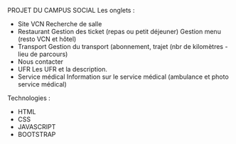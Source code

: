 PROJET DU CAMPUS SOCIAL
Les onglets :
- Site VCN
Recherche de salle
- Restaurant
Gestion des ticket (repas ou petit déjeuner)
Gestion menu (resto VCN et hôtel)
- Transport
Gestion du transport (abonnement, trajet (nbr de kilomètres - lieu de parcours)  
- Nous contacter
- UFR
Les UFR et la description.
- Service médical
Information sur le service médical (ambulance et photo service médical)

Technologies :
- HTML
- CSS
- JAVASCRIPT
- BOOTSTRAP
